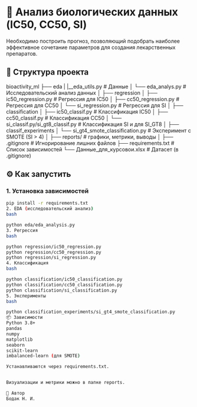 # 🧪 Анализ биологических данных (IC50, CC50, SI)

Необходимо построить прогноз, позволяющий подобрать наиболее эффективное сочетание параметров для создания лекарственных препаратов.

## 📁 Структура проекта

bioactivity_ml
├── eda
| |__eda_utils.py # Данные
│ └── eda_analys.py # Исследовательский анализ 
данных
│
├── regression
│ ├── ic50_regression.py # Регрессия для IC50
│ ├── cc50_regression.py # Регрессия для CC50
│ └── si_regression.py # Регрессия для SI
│
├── classification
│ ├── ic50_classif.py # Классификация IC50
│ ├── cc50_classif.py # Классификация CC50
│ └── si_classif.py/si_gt8_classif.py # Классификация SI и для SI_GT8
│ 
├── classif_experiments
│ └── si_gt4_smote_classification.py # Эксперимент с SMOTE (SI > 4)
│
├── reports/ # графики, метрики, выводы
│
├── .gitignore # Игнорирование лишних файлов
├── requirements.txt # Список зависимостей
└── Данные_для_курсовои.xlsx # Датасет (в .gitignore)

## ⚙️ Как запустить

### 1. Установка зависимостей

```bash
pip install -r requirements.txt
2. EDA (исследовательский анализ)
bash

python eda/eda_analysis.py
3. Регрессия
bash

python regression/ic50_regression.py
python regression/cc50_regression.py
python regression/si_regression.py
4. Классификация
bash

python classification/ic50_classification.py
python classification/cc50_classification.py
python classification/si_classification.py
5. Эксперименты
bash

python classification_experiments/si_gt4_smote_classification.py
📦 Зависимости
Python 3.8+
pandas
numpy
matplotlib
seaborn
scikit-learn
imbalanced-learn (для SMOTE)

Устанавливаются через requirements.txt.


Визуализации и метрики можно в папке reports.

👤 Автор
Бодак Н. И.